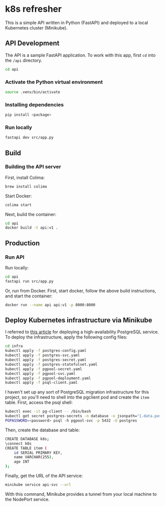 # k8s refresher

This is a simple API written in Python (FastAPI) and deployed to a local Kubernetes cluster (Minikube).

## API Development

The API is a sample FastAPI application. To work with this app, first `cd` into the `/api` directory.

```bash
cd api
```

### Activate the Python virtual environment

```bash
source .venv/bin/activate
```

### Installing dependencies

```bash
pip install <package>
```

### Run locally

```bash
fastapi dev src/app.py
```

## Build

### Building the API server

First, install Colima:

```bash
brew install colima
```

Start Docker:

```bash
colima start
```

Next, build the container:

```bash
cd api
docker build -t api:v1 .
```

## Production

### Run API

Run locally:

```bash
cd api
fastapi run src/app.py
```

Or, run from Docker. First, start docker, follow the above build instructions, and start the container:

```bash
docker run --name api api:v1 -p 8000:8000
```

## Deploy Kubernetes infrastructure via Minikube

I referred to [this article](https://devopscube.com/deploy-postgresql-statefulset/) for deploying a high-availability PostgreSQL service. To deploy the infrastructure, apply the following config files:

```bash
cd infra
kubectl apply -f postgres-config.yaml
kubectl apply -f postgres-svc.yaml
kubectl apply -f postgres-secret.yaml
kubectl apply -f postgres-statefulset.yaml
kubectl apply -f pgpool-secret.yaml
kubectl apply -f pgpool-svc.yaml
kubectl apply -f pgpool-deployment.yaml
kubectl apply -f psql-client.yaml
```

I haven't set up any sort of PostgreSQL migration infrastructure for this project, so you'll need to shell into the pgclient pod and create the `item` table. First, access the psql shell:

```bash
kubectl exec -it pg-client -- /bin/bash
kubectl get secret postgres-secrets -n database -o jsonpath="{.data.postgresql-password}" | base64 --decode
PGPASSWORD=<password> psql -h pgpool-svc -p 5432 -U postgres
```

Then, create the database and table:

```bash
CREATE DATABASE k8s;
\connect k8s
CREATE TABLE item (
    id SERIAL PRIMARY KEY,
    name VARCHAR(255),
    age INT
);
```

Finally, get the URL of the API service:

```bash
minikube service api-svc --url
```

With this command, Minikube provides a tunnel from your local machine to the NodePort service.
